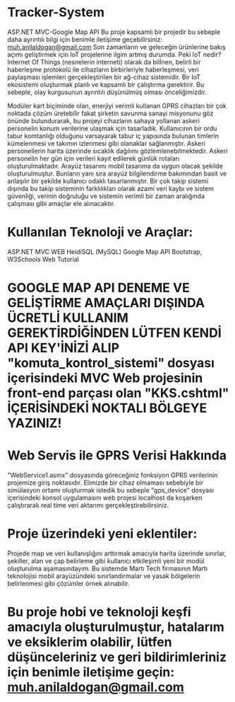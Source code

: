 # Tracker-System
ASP.NET MVC-Google Map API
Bu proje kapsamlı bir projedir bu sebeple daha ayrıntılı bilgi için benimle iletişime geçebilirsiniz: muh.anilaldogan@gmail.com
Son zamanların ve geleceğin ürünlerine bakış açımı geliştirmek için IoT projelerine ilgim artmış durumda. Peki IoT nedir? Internet Of Things (nesnelerin interneti) olarak da bilİnen, belirli bir haberleşme protokolü ile cihazların birbirleriyle haberleşmesi, veri paylaşması işlemleri gerçekleştirilen bir ağ-cihaz sistemidir. Bir IoT ekosistemi oluşturmak planlı ve kapsamlı bir çalıştırma gerektirir. Bu sebeple, olay kurgusunun ayrıntılı düşünülmüş olması önceliğimizdir. 

  Modüler kart biçiminde olan, enerjiyi verimli kullanan GPRS cihazları  bir çok noktada çözüm üretebilir fakat şirketin savunma sanayi misyonunu göz önünde bulundurarak, bu projeyi cihazların sahaya yollanan askeri  personelin konum verilerine ulaşmak için tasarladık.
	Kullanıcının bir ordu tabur komtanlığı olduğunu varsayarak tabur iç yapısında bulunan timlerin kümelenmesi ve takımın izlenmesi gibi olanaklar sağlanmıştır. Askeri personellerin harita üzerinde sıcaklık dağılımı gözlemlenebilmektedir. Askeri personelin her gün için verileri kayıt edilerek günlük rotaları oluşturulmaktadır.  Arayüz tasarımı mobil tasarıma da uygun olacak şekilde oluşturulmuştur. Bunların yanı sıra arayüz bilgilendirme bakımından basit ve anlaşılır bir şekilde kullanıcı odaklı tasarlanmıştır.
	Bir çok takip sistemi dışında bu takip sisteminin farklılıkları olarak azami veri kaybı ve sistem güvenliği, verinin doğruluğu ve sistemin verimli bir zaman aralığında çalışması gibi amaçlar ele alınacaktır.
  
# Kullanılan Teknoloji ve Araçlar:
ASP.NET MVC WEB
HeidiSQL (MySQL)
Google Map API
Bootstrap, W3Schools Web Tutorial

# GOOGLE MAP API DENEME VE GELİŞTİRME AMAÇLARI DIŞINDA ÜCRETLİ KULLANIM GEREKTİRDİĞİNDEN LÜTFEN KENDİ API KEY'İNİZİ ALIP "komuta_kontrol_sistemi" dosyası içerisindeki MVC Web projesinin front-end parçası olan "KKS.cshtml" İÇERİSİNDEKİ NOKTALI BÖLGEYE YAZINIZ!
<script src="https://maps.googleapis.com/maps/api/js?key=.........................&callback=initMap&libraries=drawing,visualization&v=weekly" defer></script>

# Web Servis ile GPRS Verisi Hakkında
"WebService1.asmx" dosyasında göreceğiniz fonksiyon GPRS verilerinin projemize giriş noktasıdır. Elimizde bir cihaz olmaması sebebiyle bir simülasyon ortamı oluşturmak istedik bu sebeple "gps_device" dosyası içerisindeki konsol uygulamasını web projesi localhost da koşarken çalıştırarak real time veri aktarımı gerçekleştirebilirsiniz.

# Proje üzerindeki yeni eklentiler:
Projede map ve veri kullanışlığını arttırmak amacıyla harita üzerinde sınırlar, şekiller, alan ve çap belirleme gibi kullanıcı etkileşimli yeni bir modül oluşturulma aşamasındayım. Bu sistemde Martı Tech firmasının Martı teknolojisi mobil arayüzündeki sınırlandırmalar ve yasak bölgelerin belirlenmesi gibi çözümler örnek alınabilir.

# Bu proje hobi ve teknoloji keşfi amacıyla oluşturulmuştur, hatalarım ve eksiklerim olabilir, lütfen düşünceleriniz ve geri bildirimleriniz için benimle iletişime geçin: muh.anilaldogan@gmail.com
